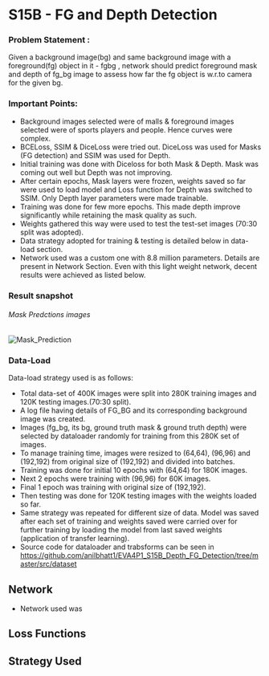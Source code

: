 # S15B - FG and Depth Detection 
### Problem Statement : 
Given a background image(bg) and same background image with a foreground(fg) object in it - fgbg , network should predict foreground mask and depth of fg_bg image to assess how far the fg object is w.r.to camera for the given bg.
### Important Points:
- Background images selected were of malls & foreground images selected were of sports players and people. Hence curves were complex.
- BCELoss, SSIM & DiceLoss were tried out. DiceLoss was used for Masks (FG detection) and SSIM was used for Depth.
- Initial training was done with Diceloss for both Mask & Depth. Mask was coming out well but Depth was not improving. 
- After certain epochs, Mask layers were frozen, weights saved so far were used to load model and Loss function for Depth was switched  to SSIM. Only Depth layer parameters were made trainable.
- Training was done for few more epochs. This made depth improve significantly while retaining the mask quality as such.
- Weights gathered this way were used to test the test-set images (70:30 split was adopted).
- Data strategy adopted for training & testing is detailed below in data-load section.
- Network used was a custom one with 8.8 million parameters. Details are present in Network Section. Even with this light weight network, decent results were achieved as listed below.
### Result snapshot
###### Mask Predctions images
![Mask_Prediction](https://github.com/anilbhatt1/EVA4P1_S15A_Depth_FG_Detection_DataPrep/blob/master/Images_For_ReadMe/BG_Sample10.png)
### Data-Load
Data-load strategy used is as follows:
- Total data-set of 400K images were split into 280K training images and 120K testing images.(70:30 split).
- A log file having details of FG_BG and its corresponding background image was created. 
- Images (fg_bg, its bg, ground truth mask & ground truth depth) were selected by dataloader randomly for training from this 280K set of images.
- To manage training time, images were resized to (64,64), (96,96) and (192,192) from original size of (192,192) and divided into batches.
- Training was done for initial 10 epochs with (64,64) for 180K images.
- Next 2 epochs were training with (96,96) for 60K images.
- Final 1 epoch was training with original size of (192,192).
- Then testing was done for 120K testing images with the weights loaded so far.
- Same strategy was repeated for different size of data. Model was saved after each set of training and weights saved were carried over for further training by loading the model from last saved weights (application of transfer learning).
- Source code for dataloader and trabsforms can be seen in https://github.com/anilbhatt1/EVA4P1_S15B_Depth_FG_Detection/tree/master/src/dataset
## Network
- Network used was 
## Loss Functions
## Strategy Used

